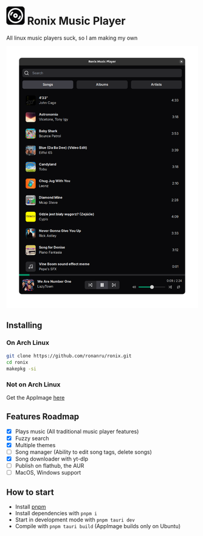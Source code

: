 <h1>
  <img src="app-icon.svg" alt="">
  Ronix Music Player
</h1>

All linux music players suck, so I am making my own

![Screenshot](./screenshot.png)

## Installing

### On Arch Linux

```sh
git clone https://github.com/ronanru/ronix.git
cd ronix
makepkg -si
```

### Not on Arch Linux

Get the AppImage [here](https://github.com/ronanru/ronix/releases/tag/v0.2.0)

## Features Roadmap

- [x] Plays music (All traditional music player features)
- [x] Fuzzy search
- [x] Multiple themes
- [ ] Song manager (Ability to edit song tags, delete songs)
- [x] Song downloader with yt-dlp
- [ ] Publish on flathub, the AUR
- [ ] MacOS, Windows support

## How to start

- Install [pnpm](https://pnpm.io)
- Install dependencies with `pnpm i`
- Start in development mode with `pnpm tauri dev`
- Compile with `pnpm tauri build` (AppImage builds only on Ubuntu)
